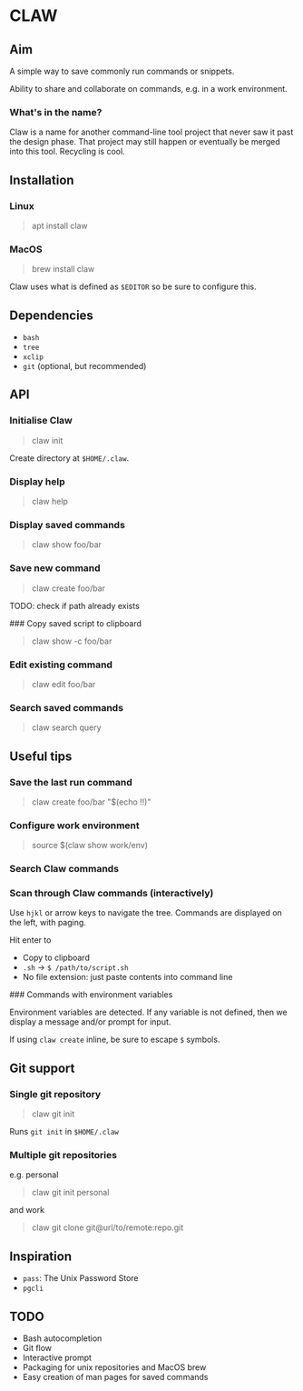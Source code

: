 # CLAW

## Aim

A simple way to save commonly run commands or snippets.

Ability to share and collaborate on commands, e.g. in a work environment.

### What's in the name?

Claw is a name for another command-line tool project that never saw it past the design phase. That project may still happen or eventually be merged into this tool. Recycling is cool.

## Installation

### Linux

> apt install claw

### MacOS

> brew install claw

Claw uses what is defined as `$EDITOR` so be sure to configure this.

## Dependencies

* `bash`
* `tree`
* `xclip`
* `git` (optional, but recommended)

## API

### Initialise Claw

> claw init

Create directory at `$HOME/.claw`.

### Display help

> claw help

### Display saved commands

> claw show foo/bar

### Save new command

> claw create foo/bar

TODO: check if path already exists

### Copy saved script to clipboard

> claw show -c foo/bar

### Edit existing command

> claw edit foo/bar

### Search saved commands

> claw search query

## Useful tips

### Save the last run command

> claw create foo/bar "$(echo !!)" 

### Configure work environment

> source $(claw show work/env)

### Search Claw commands

### Scan through Claw commands (interactively)

Use `hjkl` or arrow keys to navigate the tree. Commands are displayed on the left, with paging.

Hit enter to

* Copy to clipboard
* `.sh` -> `$ /path/to/script.sh`
* No file extension: just paste contents into command line

### Commands with environment variables

Environment variables are detected. If any variable is not defined, then we display a message and/or prompt for input.

If using `claw create` inline, be sure to escape `$` symbols.

## Git support

### Single git repository

> claw git init

Runs `git init` in `$HOME/.claw`

### Multiple git repositories

e.g. personal 

> claw git init personal

and work

> claw git clone git@url/to/remote:repo.git

## Inspiration

* `pass`: The Unix Password Store
* `pgcli`

## TODO

* Bash autocompletion
* Git flow
* Interactive prompt
* Packaging for unix repositories and MacOS brew
* Easy creation of man pages for saved commands

